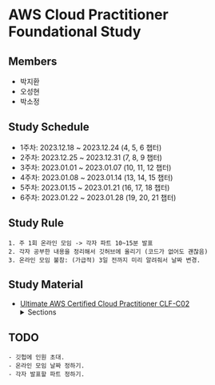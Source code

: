 # AWS Cloud Practitioner Foundational Study

## Members

- 박지환
- 오성현
- 박소정

## Study Schedule
- 1주차: 2023.12.18 ~ 2023.12.24 (4, 5, 6 챕터)
- 2주차: 2023.12.25 ~ 2023.12.31 (7, 8, 9 챕터)
- 3주차: 2023.01.01 ~ 2023.01.07 (10, 11, 12 챕터)
- 4주차: 2023.01.08 ~ 2023.01.14 (13, 14, 15 챕터)
- 5주차: 2023.01.15 ~ 2023.01.21 (16, 17, 18 챕터)
- 6주차: 2023.01.22 ~ 2023.01.28 (19, 20, 21 챕터)

## Study Rule
```
1. 주 1회 온라인 모임 -> 각자 파트 10~15분 발표
2. 각자 공부한 내용을 정리해서 깃허브에 올리기 (코드가 없어도 괜찮음)
3. 온라인 모임 불참: (가급적) 3일 전까지 미리 알려줘서 날짜 변경.
```

## Study Material

- [Ultimate AWS Certified Cloud Practitioner CLF-C02](https://www.udemy.com/share/103a093@lPjka5QXK7wSxjpnEAgM5q5S0QKRuNQbyDCa2rSVsPfTXvQKS0Al03-IG6N8o7EyAA==/)
  <details>
  <summary>Sections</summary>
  1. Introduction<br>
  2. Code & Slides Download<br>
  3. What is Cloud Computing?<br>
  4. IAM - Identity and Access Management<br>
  5. EC2 - Elastic Compute Cloud<br>
  6. EC2 Instance Storage<br>
  7. ELB & ASG - Elastic Load Balancing & Auto Scaling Groups<br>
  8. Amazon S3<br>
  9. Databases & Analytics<br>
  10. Other Compute Services: ECS, Lambda, Batch, Lightsail<br>
  11. Deployments & Managing Infrastructure at Scale<br>
  12. Leveraging the AWS Global Infrastructure<br>
  13. Cloud Integrations<br>
  14. Cloud Monitoring<br>
  15. VPC & Networking<br>
  16. Security & Compliance<br>
  17. Machine Learning<br>
  18. Account Management, Billing & Support<br>
  19. Advanced Identity<br>
  20. Other Services<br>
  21. AWS Architecting & Ecosystem<br>
  22. Preparing for the Exam + Practice Exam - AWS Certified Cloud Practitioner<br>
  23. Congratulations - AWS Certified Cloud Practitioner<br>
  </details>

## TODO
```
- 깃헙에 인원 초대.
- 온라인 모임 날짜 정하기.
- 각자 발표할 파트 정하기.
```